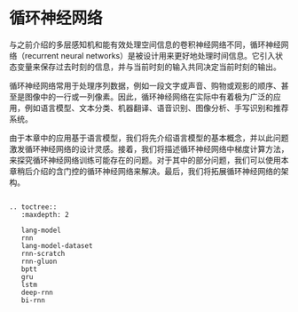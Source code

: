 # 循环神经网络

与之前介绍的多层感知机和能有效处理空间信息的卷积神经网络不同，循环神经网络（recurrent neural networks）是被设计用来更好地处理时间信息。它引入状态变量来保存过去时刻的信息，并与当前时刻的输入共同决定当前时刻的输出。

循环神经网络常用于处理序列数据，例如一段文字或声音、购物或观影的顺序、甚至是图像中的一行或一列像素。因此，循环神经网络在实际中有着极为广泛的应用，例如语言模型、文本分类、机器翻译、语音识别、图像分析、手写识别和推荐系统。

由于本章中的应用基于语言模型，我们将先介绍语言模型的基本概念，并以此问题激发循环神经网络的设计灵感。接着，我们将描述循环神经网络中梯度计算方法，来探究循环神经网络训练可能存在的问题。对于其中的部分问题，我们可以使用本章稍后介绍的含门控的循环神经网络来解决。最后，我们将拓展循环神经网络的架构。

```eval_rst

.. toctree::
   :maxdepth: 2

   lang-model
   rnn
   lang-model-dataset
   rnn-scratch
   rnn-gluon
   bptt
   gru
   lstm
   deep-rnn
   bi-rnn
```
